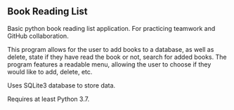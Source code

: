 ## Book Reading List

Basic python book reading list application. For practicing teamwork and GitHub collaboration. 

This program allows for the user to add books to a database, as well as delete, state if they have read the book or not, search for added books. The program features a readable menu, allowing the user to choose if they would like to add, delete, etc.

Uses SQLite3 database to store data. 

Requires at least Python 3.7.

